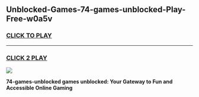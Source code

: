 
## Unblocked-Games-74-games-unblocked-Play-Free-w0a5v
<h3>
<a href="https://premium76.site?title=74-games-unblocked&ref=15A">CLICK TO PLAY</a></h3>
<hr>

<h3>
<a href="https://premium76.site?title=74-games-unblocked&ref=15A">CLICK 2 PLAY</a>
  
</h3>

<a href="https://premium76.site?title=74-games-unblocked&ref=15A"><img src="https://clearcache.store/games.png"></a>


**74-games-unblocked games unblocked: Your Gateway to Fun and Accessible Online Gaming**

